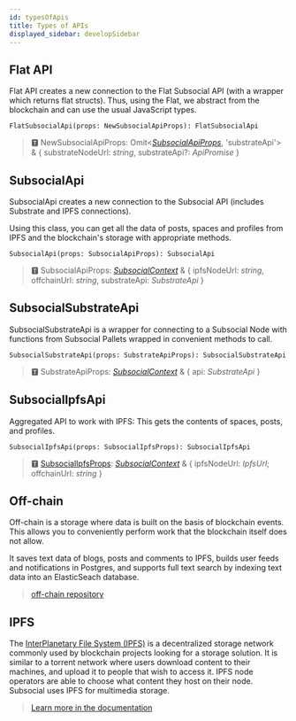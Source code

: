 ```yaml
---
id: typesOfApis
title: Types of APIs
displayed_sidebar: developSidebar
---
```


## Flat API

Flat API creates a new connection to the Flat Subsocial API (with a wrapper which returns flat structs).
Thus, using the Flat, we abstract from the blockchain and can use the usual JavaScript types.

```
FlatSubsocialApi(props: NewSubsocialApiProps): FlatSubsocialApi
```

>🆃 NewSubsocialApiProps: Omit<[*SubsocialApiProps*](https://docs.subsocial.network/js-docs/js-sdk/modules/api.html#subsocialapiprops), 'substrateApi'> & { substrateNodeUrl: *string*, substrateApi?: *ApiPromise* }


## SubsocialApi

SubsocialApi creates a new connection to the Subsocial API (includes Substrate and IPFS connections).

Using this class, you can get all the data of posts, spaces and profiles from IPFS and the blockchain's storage with appropriate methods.

```
SubsocialApi(props: SubsocialApiProps): SubsocialApi
```

> 🆃 SubsocialApiProps: [*SubsocialContext*](https://docs.subsocial.network/js-docs/js-sdk/modules.html#subsocialcontext) & { ipfsNodeUrl: *string*, offchainUrl: *string*, substrateApi: *SubstrateApi* }

## SubsocialSubstrateApi

SubsocialSubstrateApi is a wrapper for connecting to a Subsocial Node with functions from Subsocial Pallets wrapped in convenient methods to call.

```
SubsocialSubstrateApi(props: SubstrateApiProps): SubsocialSubstrateApi
```

> 🆃 SubstrateApiProps:  [*SubsocialContext*](https://docs.subsocial.network/js-docs/js-sdk/modules.html#subsocialcontext) & { api: *SubstrateApi*  }

## SubsocialIpfsApi

Aggregated API to work with IPFS: This gets the contents of spaces, posts, and profiles.

```
SubsocialIpfsApi(props: SubsocialIpfsProps): SubsocialIpfsApi
```

> 🆃 [SubsocialIpfsProps](https://docs.subsocial.network/js-docs/js-sdk/modules/api.html#subsocialipfsprops): [*SubsocialContext*](https://docs.subsocial.network/js-docs/js-sdk/modules.html#subsocialcontext) & { ipfsNodeUrl: *IpfsUrl*; offchainUrl: *string* }

## Off-chain

Off-chain is a storage where data is built on the basis of blockchain events. This allows you to conveniently perform work that the blockchain itself does not allow.

It saves text data of blogs, posts and comments to IPFS, builds user feeds and notifications in Postgres, 
and supports full text search by indexing text data into an ElasticSeach database.

> [off-chain repository](https://github.com/dappforce/subsocial-offchain/)

## IPFS

The [InterPlanetary File System (IPFS)](https://docs.ipfs.io/concepts/) is a decentralized storage network commonly used by blockchain projects looking for a storage solution. It is similar to a torrent network where users download content to their machines, and upload it to people that wish to access it. IPFS node operators are able to choose what content they host on their node. Subsocial uses IPFS for multimedia storage.

>[Learn more in the documentation](https://docs.ipfs.io/concepts/)
